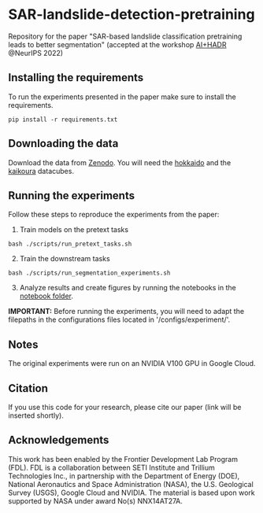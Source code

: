 # SAR-landslide-detection-pretraining
Repository for the paper "SAR-based landslide classification pretraining leads to better segmentation" (accepted at the workshop [AI+HADR](https://www.hadr.ai/home) @NeurIPS 2022)

## Installing the requirements
To run the experiments presented in the paper make sure to install the requirements.

`pip install -r requirements.txt`

## Downloading the data 

Download the data from [Zenodo](https://doi.org/10.5281/zenodo.7248056). You will need the [hokkaido](https://zenodo.org/record/7248056/files/hokkaido_japan.zip) and the [kaikoura](https://zenodo.org/record/7248056/files/kaikoura_newzealand.zip) datacubes.

## Running the experiments

Follow these steps to reproduce the experiments from the paper:

1) Train models on the pretext tasks

`bash ./scripts/run_pretext_tasks.sh`

2) Train the downstream tasks

`bash ./scripts/run_segmentation_experiments.sh`

3) Analyze results and create figures by running the notebooks in the [notebook folder](https://github.com/VMBoehm/SAR-landslide-detection-pretraining/tree/main/notebooks).

**IMPORTANT:** Before running the experiments, you will need to adapt the filepaths in the configurations files located in '/configs/experiment/'.

## Notes

The original experiments were run on an NVIDIA V100 GPU in Google Cloud.

## Citation

If you use this code for your research, please cite our paper (link will be inserted shortly).


## Acknowledgements

This work has been enabled by the Frontier Development Lab Program (FDL). FDL is a collaboration between SETI Institute and Trillium Technologies Inc., in partnership with the Department of Energy (DOE), National Aeronautics and Space Administration (NASA), the U.S. Geological Survey (USGS), Google Cloud and NVIDIA. The material is based upon work supported by NASA under award No(s) NNX14AT27A.
